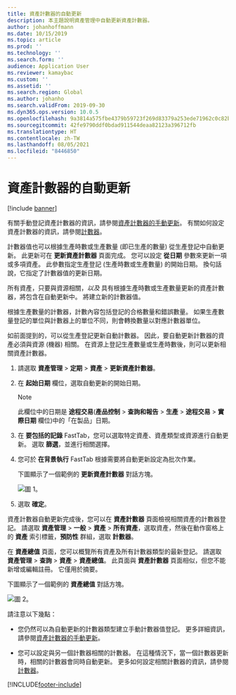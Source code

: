 ```yaml
---
title: 資產計數器的自動更新
description: 本主題說明資產管理中自動更新資產計數器。
author: johanhoffmann
ms.date: 10/15/2019
ms.topic: article
ms.prod: ''
ms.technology: ''
ms.search.form: ''
audience: Application User
ms.reviewer: kamaybac
ms.custom: ''
ms.assetid: ''
ms.search.region: Global
ms.author: johanho
ms.search.validFrom: 2019-09-30
ms.dyn365.ops.version: 10.0.5
ms.openlocfilehash: 9a3814a575fbe4379b59723f269d83379a253ede71962c0c82b5f4cc55d36e6c
ms.sourcegitcommit: 42fe9790ddf0bdad911544deaa82123a396712fb
ms.translationtype: HT
ms.contentlocale: zh-TW
ms.lasthandoff: 08/05/2021
ms.locfileid: "8446850"
---
```

# <a name="automatic-update-of-asset-counters"></a>資產計數器的自動更新

[!include [banner](../../includes/banner.md)]

有關手動登記資產計數器的資訊，請參閱[資產計數器的手動更新](../work-orders/manual-update-of-asset-counters.md)。 有關如何設定資產計數器的資訊，請參閱[計數器](../setup-for-objects/counters.md)。

計數器值也可以根據生產時數或生產數量 (即已生產的數量) 從生產登記中自動更新。 此更新可在 **更新資產計數器** 頁面完成。 您可以設定 **從日期** 參數來更新一項或多項資產。 此參數指定生產登記 (生產時數或生產數量) 的開始日期。 換句話說，它指定了計數器值的更新日期。

所有資產，只要與資源相關，*以及* 具有根據生產時數或生產數量更新的資產計數器，將包含在自動更新中。 將建立新的計數器值。

根據生產數量的計數器，計數內容包括登記的合格數量和錯誤數量。 如果生產數量登記的單位與計數器上的單位不同，則會轉換數量以對應計數器單位。

如前面提到的，可以從生產登記更新自動計數器。 因此，要自動更新計數器的資產必須與資源 (機器) 相關。 在資源上登記生產數量或生產時數後，則可以更新相關資產計數器。

1. 請選取 **資產管理** > **定期** > **資產** > **更新資產計數器**。

2. 在 **起始日期** 欄位，選取自動更新的開始日期。

    >[!NOTE]
    >此欄位中的日期是 **途程交易**(**產品控制** > **查詢和報告** > **生產** > **途程交易** > **實際日期** 欄位)中的「在製品」日期。

3. 在 **要包括的記錄** FastTab，您可以選取特定資產、資產類型或資源進行自動更新。 選取 **篩選**，並進行相關選擇。

4. 您可於 **在背景執行** FastTab 根據需要將自動更新設定為批次作業。

    下圖顯示了一個範例的 **更新資產計數器** 對話方塊。

    ![圖 1。](media/12-work-orders.png)

5. 選取 **確定**。 

資產計數器自動更新完成後，您可以在 **資產計數器** 頁面檢視相關資產的計數器登記。 請選取 **資產管理** > **一般** > **資產** > **所有資產**，選取資產，然後在動作窗格上的 **資產** 索引標籤，**預防性** 群組，選取 **計數器**。

在 **資產總值** 頁面，您可以概覽所有資產及所有計數器類型的最新登記。 請選取 **資產管理** > **查詢** > **資產** > **資產總值**。 此頁面與 **資產計數器** 頁面相似，但您不能新增或編輯註冊。 它僅用於摘要。

下圖顯示了一個範例的 **資產總值** 對話方塊。

![圖 2。](media/13-work-orders.png)

請注意以下幾點：

- 您仍然可以為自動更新的計數器類型建立手動計數器值登記。 更多詳細資訊，請參閱[資產計數器的手動更新](../work-orders/manual-update-of-asset-counters.md)。

- 您可以設定與另一個計數器相關的計數器。 在這種情況下，當一個計數器更新時，相關的計數器會同時自動更新。 更多如何設定相關計數器的資訊，請參閱[計數器](../setup-for-objects/counters.md)。



[!INCLUDE[footer-include](../../../includes/footer-banner.md)]
